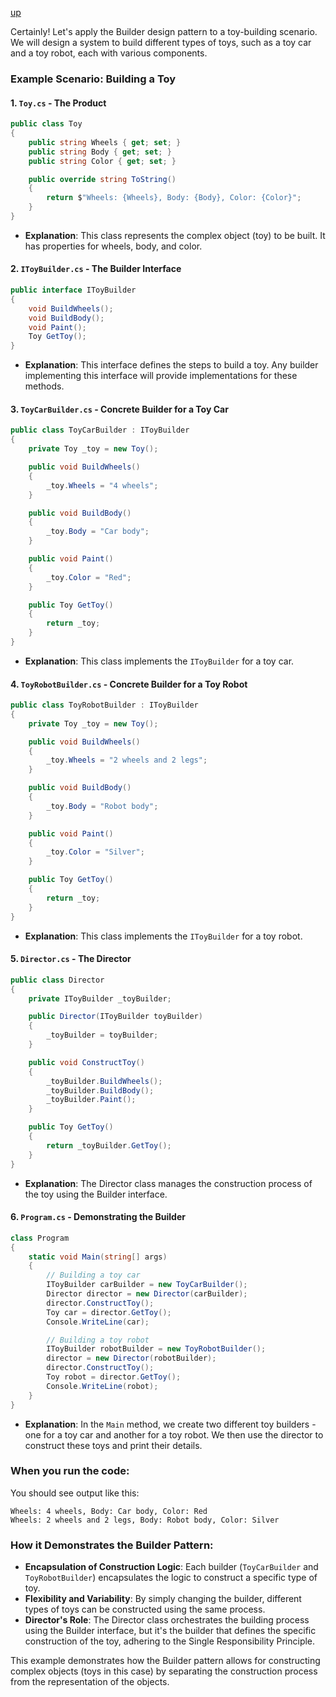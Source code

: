 [up](../README.md)

Certainly! Let's apply the Builder design pattern to a toy-building scenario. We will design a system to build different types of toys, such as a toy car and a toy robot, each with various components.

### Example Scenario: Building a Toy

#### 1. `Toy.cs` - The Product

```csharp
public class Toy
{
    public string Wheels { get; set; }
    public string Body { get; set; }
    public string Color { get; set; }

    public override string ToString()
    {
        return $"Wheels: {Wheels}, Body: {Body}, Color: {Color}";
    }
}
```

- **Explanation**: This class represents the complex object (toy) to be built. It has properties for wheels, body, and color.

#### 2. `IToyBuilder.cs` - The Builder Interface

```csharp
public interface IToyBuilder
{
    void BuildWheels();
    void BuildBody();
    void Paint();
    Toy GetToy();
}
```

- **Explanation**: This interface defines the steps to build a toy. Any builder implementing this interface will provide implementations for these methods.

#### 3. `ToyCarBuilder.cs` - Concrete Builder for a Toy Car

```csharp
public class ToyCarBuilder : IToyBuilder
{
    private Toy _toy = new Toy();

    public void BuildWheels()
    {
        _toy.Wheels = "4 wheels";
    }

    public void BuildBody()
    {
        _toy.Body = "Car body";
    }

    public void Paint()
    {
        _toy.Color = "Red";
    }

    public Toy GetToy()
    {
        return _toy;
    }
}
```

- **Explanation**: This class implements the `IToyBuilder` for a toy car.

#### 4. `ToyRobotBuilder.cs` - Concrete Builder for a Toy Robot

```csharp
public class ToyRobotBuilder : IToyBuilder
{
    private Toy _toy = new Toy();

    public void BuildWheels()
    {
        _toy.Wheels = "2 wheels and 2 legs";
    }

    public void BuildBody()
    {
        _toy.Body = "Robot body";
    }

    public void Paint()
    {
        _toy.Color = "Silver";
    }

    public Toy GetToy()
    {
        return _toy;
    }
}
```

- **Explanation**: This class implements the `IToyBuilder` for a toy robot.

#### 5. `Director.cs` - The Director

```csharp
public class Director
{
    private IToyBuilder _toyBuilder;

    public Director(IToyBuilder toyBuilder)
    {
        _toyBuilder = toyBuilder;
    }

    public void ConstructToy()
    {
        _toyBuilder.BuildWheels();
        _toyBuilder.BuildBody();
        _toyBuilder.Paint();
    }

    public Toy GetToy()
    {
        return _toyBuilder.GetToy();
    }
}
```

- **Explanation**: The Director class manages the construction process of the toy using the Builder interface.

#### 6. `Program.cs` - Demonstrating the Builder

```csharp
class Program
{
    static void Main(string[] args)
    {
        // Building a toy car
        IToyBuilder carBuilder = new ToyCarBuilder();
        Director director = new Director(carBuilder);
        director.ConstructToy();
        Toy car = director.GetToy();
        Console.WriteLine(car);

        // Building a toy robot
        IToyBuilder robotBuilder = new ToyRobotBuilder();
        director = new Director(robotBuilder);
        director.ConstructToy();
        Toy robot = director.GetToy();
        Console.WriteLine(robot);
    }
}
```

- **Explanation**: In the `Main` method, we create two different toy builders - one for a toy car and another for a toy robot. We then use the director to construct these toys and print their details.

### When you run the code:

You should see output like this:

```
Wheels: 4 wheels, Body: Car body, Color: Red
Wheels: 2 wheels and 2 legs, Body: Robot body, Color: Silver
```

### How it Demonstrates the Builder Pattern:

- **Encapsulation of Construction Logic**: Each builder (`ToyCarBuilder` and `ToyRobotBuilder`) encapsulates the logic to construct a specific type of toy.
- **Flexibility and Variability**: By simply changing the builder, different types of toys can be constructed using the same process.
- **Director's Role**: The Director class orchestrates the building process using the Builder interface, but it's the builder that defines the specific construction of the toy, adhering to the Single Responsibility Principle.

This example demonstrates how the Builder pattern allows for constructing complex objects (toys in this case) by separating the construction process from the representation of the objects.

